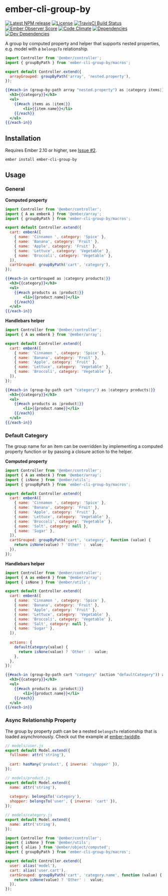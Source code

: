 # ember-cli-group-by

[![Latest NPM release][npm-badge]][npm-badge-url]
[![License][license-badge]][license-badge-url]
[![TravisCI Build Status][travis-badge]][travis-badge-url]
[![Ember Observer Score][ember-observer-badge]][ember-observer-badge-url]
[![Code Climate][codeclimate-badge]][codeclimate-badge-url]
[![Dependencies][dependencies-badge]][dependencies-badge-url] 
[![Dev Dependencies][devDependencies-badge]][devDependencies-badge-url]

[npm-badge]: https://img.shields.io/npm/v/ember-cli-group-by.svg
[npm-badge-url]: https://www.npmjs.com/package/ember-cli-group-by
[travis-badge]: https://img.shields.io/travis/scottwernervt/ember-cli-group-by/master.svg
[travis-badge-url]: https://travis-ci.org/scottwernervt/ember-cli-group-by
[codeclimate-badge]: https://api.codeclimate.com/v1/badges/24b82ae0cd54584332e2/maintainability
[codeclimate-badge-url]: https://codeclimate.com/github/scottwernervt/ember-cli-group-by
[ember-observer-badge]: http://emberobserver.com/badges/ember-cli-group-by.svg
[ember-observer-badge-url]: http://emberobserver.com/addons/ember-cli-group-by
[license-badge]: https://img.shields.io/npm/l/ember-cli-group-by.svg
[license-badge-url]: LICENSE.md
[dependencies-badge]: https://david-dm.org/scottwernervt/ember-cli-group-by.svg
[dependencies-badge-url]: https://david-dm.org/scottwernervt/ember-cli-group-by
[devDependencies-badge]: https://david-dm.org/scottwernervt/ember-cli-group-by/dev-status.svg?theme=shields.io
[devDependencies-badge-url]: https://david-dm.org/scottwernervt/ember-cli-group-by?type=dev

A group by computed property and helper that supports nested properties, e.g. model with a 
`belongsTo` relationship.

```javascript
import Controller from '@ember/controller';
import { groupByPath } from 'ember-cli-group-by/macros';

export default Controller.extend({
  arrayGrouped: groupByPath('array', 'nested.property'),
});
```

```handlebars
{{#each-in (group-by-path array "nested.property") as |category items|}}
  <h3>{{category}}</h3>
  <ul>
    {{#each items as |item|}}
    	<li>{{item.name}}</li>
    {{/each}}
  </ul>
{{/each-in}}
```

## Installation

Requires Ember 2.10 or higher, see 
[Issue #2](https://github.com/scottwernervt/ember-cli-group-by/issues/2).

```no-highlight
ember install ember-cli-group-by
```

## Usage

### General

**Computed property**

```javascript
import Controller from '@ember/controller';
import { A as emberA } from '@ember/array';
import { groupByPath } from 'ember-cli-group-by/macros';

export default Controller.extend({
  cart: emberA([
    { name: 'Cinnamon ', category: 'Spice' },
    { name: 'Banana', category: 'Fruit' },
    { name: 'Apple', category: 'Fruit' },
    { name: 'Lettuce', category: 'Vegetable' },
    { name: 'Broccoli', category: 'Vegetable' },
  ]),
  cartGrouped: groupByPath('cart', 'category'),
});
```

```handlebars
{{#each-in cartGrouped as |category products|}}
  <h3>{{category}}</h3>
  <ul>
    {{#each products as |product|}}
    	<li>{{product.name}}</li>
    {{/each}}
  </ul>
{{/each-in}}
```

**Handlebars helper**

```javascript
import Controller from '@ember/controller';
import { A as emberA } from '@ember/array';

export default Controller.extend({
  cart: emberA([
    { name: 'Cinnamon ', category: 'Spice' },
    { name: 'Banana', category: 'Fruit' },
    { name: 'Apple', category: 'Fruit' },
    { name: 'Lettuce', category: 'Vegetable' },
    { name: 'Broccoli', category: 'Vegetable' },
  ]),
});
```

```handlebars
{{#each-in (group-by-path cart "category") as |category products|}}
  <h3>{{category}}</h3>
  <ul>
    {{#each products as |product|}}
    	<li>{{product.name}}</li>
    {{/each}}
  </ul>
{{/each-in}}
```

### Default Category

The group name for an item can be overridden by implementing a computed property function or by 
passing a closure action to the helper.

**Computed property**

```javascript
import Controller from '@ember/controller';
import { A as emberA } from '@ember/array';
import { isNone } from '@ember/utils';
import { groupByPath } from 'ember-cli-group-by/macros';

export default Controller.extend({
  cart: emberA([
    { name: 'Cinnamon ', category: 'Spice' },
    { name: 'Banana', category: 'Fruit' },
    { name: 'Apple', category: 'Fruit' },
    { name: 'Lettuce', category: 'Vegetable' },
    { name: 'Broccoli', category: 'Vegetable' },
    { name: 'Salt', category: null },
    { name: 'Sugar' },
  ]),
  cartGrouped: groupByPath('cart', 'category', function (value) {
    return isNone(value) ? 'Other' :  value;
  }),
});
```

**Handlebars helper**

```javascript
import Controller from '@ember/controller';
import { A as emberA } from '@ember/array';
import { isNone } from '@ember/utils';

export default Controller.extend({
  cart: emberA([
    { name: 'Cinnamon ', category: 'Spice' },
    { name: 'Banana', category: 'Fruit' },
    { name: 'Apple', category: 'Fruit' },
    { name: 'Lettuce', category: 'Vegetable' },
    { name: 'Broccoli', category: 'Vegetable' },
    { name: 'Salt', category: null },
    { name: 'Sugar' },
  ]),
  
  actions: {
    defaultCategory(value) {
      return isNone(value) ? 'Other' :  value;
    },
  },
});
```

```handlebars
{{#each-in (group-by-path cart "category" (action "defaultCategory")) as |category products|}}
  <h3>{{category}}</h3>
  <ul>
    {{#each products as |product|}}
    	<li>{{product.name}}</li>
    {{/each}}
  </ul>
{{/each-in}}
```

### Async Relationship Property

The group by property path can be a nested `belongsTo` relationship that is loaded asynchronously. 
Check out the example at [ember-twiddle](https://ember-twiddle.com/caf15c9b204e04123d6b1e5e7a06ad3a).

```javascript
// models/user.js
export default Model.extend({
  fullname: attr('string'),
  
  cart: hasMany('product', { inverse: 'shopper' }),
});

// models/product.js
export default Model.extend({
  name: attr('string'),
  
  category: belongsTo('category'),
  shopper: belongsTo('user', { inverse: 'cart' }),
});

// models/category.js
export default Model.extend({
  name: attr('string'),
});
```

```javascript
import Controller from '@ember/controller';
import { isNone } from '@ember/utils';
import { alias } from '@ember/object/computed';
import { groupByPath } from 'ember-cli-group-by/macros';

export default Controller.extend({
  user: alias('model'),
  cart: alias('user.cart'),
  cartGrouped: groupByPath('cart', 'category.name', function (value) {
    return isNone(value) ? 'Other' :  value;
  }),
});
```
